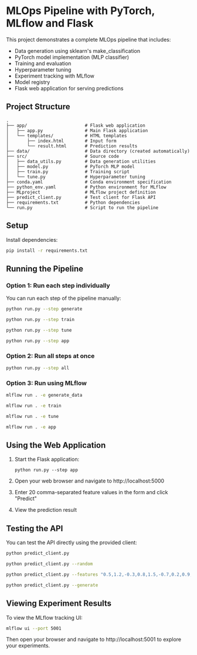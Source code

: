 # MLOps Pipeline with PyTorch, MLflow and Flask

This project demonstrates a complete MLOps pipeline that includes:
- Data generation using sklearn's make_classification
- PyTorch model implementation (MLP classifier)
- Training and evaluation
- Hyperparameter tuning
- Experiment tracking with MLflow
- Model registry
- Flask web application for serving predictions

## Project Structure

```
.
├── app/                      # Flask web application
│   ├── app.py                # Main Flask application
│   └── templates/            # HTML templates
│       ├── index.html        # Input form
│       └── result.html       # Prediction results
├── data/                     # Data directory (created automatically)
├── src/                      # Source code
│   ├── data_utils.py         # Data generation utilities
│   ├── model.py              # PyTorch MLP model
│   ├── train.py              # Training script
│   └── tune.py               # Hyperparameter tuning
├── conda.yaml                # Conda environment specification
├── python_env.yaml           # Python environment for MLflow
├── MLproject                 # MLflow project definition
├── predict_client.py         # Test client for Flask API
├── requirements.txt          # Python dependencies
└── run.py                    # Script to run the pipeline
```

## Setup

Install dependencies:

```bash
pip install -r requirements.txt
```

## Running the Pipeline

### Option 1: Run each step individually

You can run each step of the pipeline manually:

```bash
python run.py --step generate

python run.py --step train

python run.py --step tune

python run.py --step app
```

### Option 2: Run all steps at once

```bash
python run.py --step all
```

### Option 3: Run using MLflow

```bash
mlflow run . -e generate_data

mlflow run . -e train

mlflow run . -e tune

mlflow run . -e app
```

## Using the Web Application

1. Start the Flask application:
   ```
   python run.py --step app
   ```

2. Open your web browser and navigate to http://localhost:5000

3. Enter 20 comma-separated feature values in the form and click "Predict"

4. View the prediction result

## Testing the API

You can test the API directly using the provided client:

```bash
python predict_client.py

python predict_client.py --random

python predict_client.py --features "0.5,1.2,-0.3,0.8,1.5,-0.7,0.2,0.9,-1.1,0.4,0.6,-0.5,1.0,-0.2,0.3,0.7,-0.9,1.3,-0.4,0.1"

python predict_client.py --generate
```

## Viewing Experiment Results

To view the MLflow tracking UI:

```bash
mlflow ui --port 5001
```

Then open your browser and navigate to http://localhost:5001 to explore your experiments. 